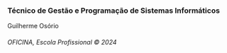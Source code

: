 <h3> Técnico de Gestão e Programação de Sistemas Informáticos </h3>
<p> Guilherme Osório </p>
<h6> OFICINA, Escola Profissional &copy; 2024</h6>
